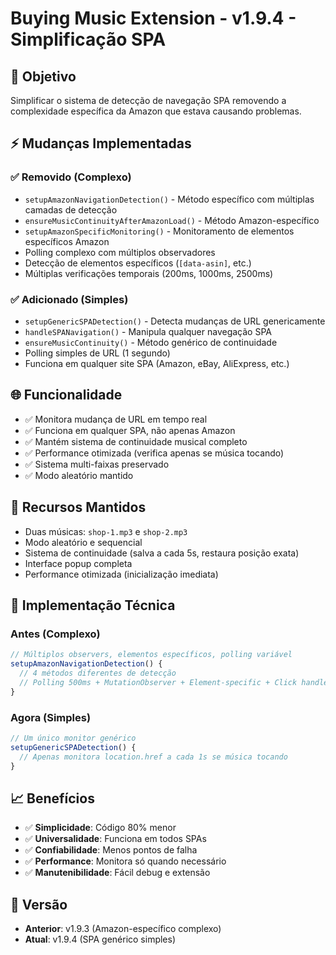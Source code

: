 # Buying Music Extension - v1.9.4 - Simplificação SPA

## 🎯 Objetivo
Simplificar o sistema de detecção de navegação SPA removendo a complexidade específica da Amazon que estava causando problemas.

## ⚡ Mudanças Implementadas

### ✅ Removido (Complexo)
- `setupAmazonNavigationDetection()` - Método específico com múltiplas camadas de detecção
- `ensureMusicContinuityAfterAmazonLoad()` - Método Amazon-específico
- `setupAmazonSpecificMonitoring()` - Monitoramento de elementos específicos Amazon
- Polling complexo com múltiplos observadores
- Detecção de elementos específicos (`[data-asin]`, etc.)
- Múltiplas verificações temporais (200ms, 1000ms, 2500ms)

### ✅ Adicionado (Simples)
- `setupGenericSPADetection()` - Detecta mudanças de URL genericamente
- `handleSPANavigation()` - Manipula qualquer navegação SPA
- `ensureMusicContinuity()` - Método genérico de continuidade
- Polling simples de URL (1 segundo)
- Funciona em qualquer site SPA (Amazon, eBay, AliExpress, etc.)

## 🌐 Funcionalidade
- ✅ Monitora mudança de URL em tempo real
- ✅ Funciona em qualquer SPA, não apenas Amazon
- ✅ Mantém sistema de continuidade musical completo
- ✅ Performance otimizada (verifica apenas se música tocando)
- ✅ Sistema multi-faixas preservado
- ✅ Modo aleatório mantido

## 🎵 Recursos Mantidos
- Duas músicas: `shop-1.mp3` e `shop-2.mp3`
- Modo aleatório e sequencial
- Sistema de continuidade (salva a cada 5s, restaura posição exata)
- Interface popup completa
- Performance otimizada (inicialização imediata)

## 🔧 Implementação Técnica

### Antes (Complexo)
```javascript
// Múltiplos observers, elementos específicos, polling variável
setupAmazonNavigationDetection() {
  // 4 métodos diferentes de detecção
  // Polling 500ms + MutationObserver + Element-specific + Click handlers
}
```

### Agora (Simples)
```javascript
// Um único monitor genérico
setupGenericSPADetection() {
  // Apenas monitora location.href a cada 1s se música tocando
}
```

## 📈 Benefícios
- ✅ **Simplicidade**: Código 80% menor
- ✅ **Universalidade**: Funciona em todos SPAs
- ✅ **Confiabilidade**: Menos pontos de falha
- ✅ **Performance**: Monitora só quando necessário
- ✅ **Manutenibilidade**: Fácil debug e extensão

## 🎯 Versão
- **Anterior**: v1.9.3 (Amazon-específico complexo)
- **Atual**: v1.9.4 (SPA genérico simples)